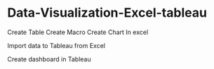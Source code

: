 # Data-Visualization-Excel-tableau

Create Table
Create Macro
Create Chart In excel

Import data to Tableau from Excel

Create dashboard in Tableau
